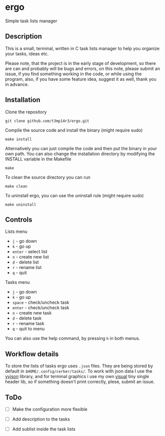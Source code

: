# ergo
Simple task lists manager

## Description
This is a small, terminal, written in C task lists manager to help you organize your tasks, ideas etc.

Please note, that the project is in the early stage of development, so there are can and probably will be bugs and errors, on this note, please submit an issue, if you find something working in the code, or while using the program, also, if you have some feature idea, suggest it as well, thank you in advance.


## Installation
Clone the repository
```
git clone github.com/t3mp14r3/ergo.git
```

Compile the source code and install the binary (might require sudo)
```
make install
```

Alternatively you can just compile the code and then put the binary in your own path. You can also change the installation directory by modifying the INSTALL variable in the Makefile
```
make
```

To clean the source directory you can run
```
make clean
```

To uninstall ergo, you can use the uninstall rule (might require sudo)
```
make uninstall
```

## Controls
Lists menu
+ `j`     - go down
+ `k`     - go up
+ `enter` - select list
+ `n`     - create new list
+ `d`     - delete list
+ `r`     - rename list
+ `q`     - quit

Tasks menu
+ `j`     - go down
+ `k`     - go up
+ `space` - check/uncheck task
+ `enter` - check/uncheck task
+ `n`     - create new task
+ `d`     - delete task
+ `r`     - rename task
+ `q`     - quit to menu

You can also use the help command, by pressing `h` in both menus.


## Workflow details
To store the lists of tasks ergo uses `.json` files. They are being stored by default in `$HOME/.config/cerber/tasks/`. To work with json data I use the [yyjson](https://github.com/ibireme/yyjson) library, and for terminal graphics i use my own [visual](https://github.com/t3mp14r3/visual) tiny single header lib, so if something doesn't print correctly, plese, submit an issue.


## ToDo
- [ ] Make the configuration more flexible
- [ ] Add description to the tasks
- [ ] Add sublist inside the task lists


